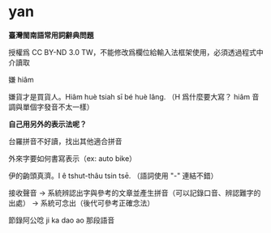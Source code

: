 # yan


**臺灣閩南語常用詞辭典問題**

授權爲 CC BY-ND 3.0 TW，不能修改爲欄位給輸入法框架使用，必須透過程式中介讀取

嫌 hiâm

嫌貨才是買貨人。Hiâm huè tsiah sī bé huè lâng.  （H 爲什麼要大寫？ hiâm 音調與單個字發音不太一樣）


**自己用另外的表示法呢？**

台羅拼音不好讀，找出其他適合拼音

外來字要如何書寫表示（ex: auto bike）

伊的齣頭真濟。I ê tshut-thâu tsin tsē. （語詞使用 "-" 連結不錯）

接收聲音 -> 系統辨認出字與參考的文章並產生拼音（可以記錄口音、辨認難字的出處） -> 系統可念出（後代可參考正確念法）

節錄阿公唸 ji ka dao ao 那段語音